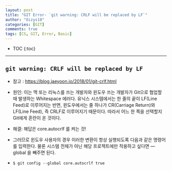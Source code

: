 ```yaml
---
layout: post
title: "GIT Error- `git warning: CRLF will be replaced by LF`"
author: "Oizys18"
categories: [GIT]
comments: true
tags: [CS, GIT, Error, Basic]
---
```


* TOC
{:toc}
* * *

## `git warning: CRLF will be replaced by LF`

- 참고 : https://blog.jaeyoon.io/2018/01/git-crlf.html

- 원인: 이는 맥 또는 리눅스를 쓰는 개발자와 윈도우 쓰는 개발자가 Git으로 협업할 때 발생하는 Whitespace 에러다. 유닉스 시스템에서는 한 줄의 끝이 LF(Line Feed)로 이루어지는 반면, 윈도우에서는 줄 하나가 CR(Carriage Return)와 LF(Line Feed), 즉 CRLF로 이루어지기 때문이다. 따라서 어느 한 쪽을 선택할지 Git에게 혼란이 온 것이다.

- 해결: 해답은 core.autocrlf 를 켜는 것!

- 그러므로 윈도우 사용자의 경우 이러한 변환이 항상 실행되도록 다음과 같은 명령어를 입력한다. 물론 시스템 전체가 아닌 해당 프로젝트에만 적용하고 싶다면 —global 을 빼주면 된다.

- `$ git config --global core.autocrlf true`
